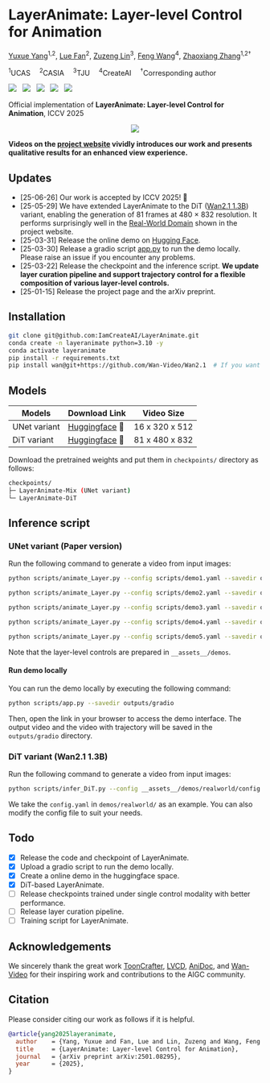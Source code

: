 # LayerAnimate: Layer-level Control for Animation

[Yuxue Yang](https://yuxueyang1204.github.io/)<sup>1,2</sup>, [Lue Fan](https://lue.fan/)<sup>2</sup>, [Zuzeng Lin](https://www.researchgate.net/scientific-contributions/Zuzeng-Lin-2192777418)<sup>3</sup>, [Feng Wang](https://happynear.wang/)<sup>4</sup>, [Zhaoxiang Zhang](https://zhaoxiangzhang.net)<sup>1,2†</sup>

<sup>1</sup>UCAS&emsp; <sup>2</sup>CASIA&emsp; <sup>3</sup>TJU&emsp; <sup>4</sup>CreateAI&emsp; <sup>†</sup>Corresponding author

<a href='https://arxiv.org/abs/2501.08295'><img src='https://img.shields.io/badge/arXiv-2501.08295-b31b1b.svg'></a> &nbsp;
<a href='https://layeranimate.github.io'><img src='https://img.shields.io/badge/Project-Page-Green'></a> &nbsp;
<a href='https://www.bilibili.com/video/BV1EycqeaEqF/'><img src='https://img.shields.io/badge/BiliBili-Video-479fd1.svg'></a> &nbsp;
<a href='https://youtu.be/b_bvVKigky4'><img src='https://img.shields.io/badge/Youtube-Video-b31b1b.svg'></a> &nbsp;
<a href='https://huggingface.co/spaces/IamCreateAI/LayerAnimate'><img src='https://img.shields.io/badge/%F0%9F%A4%97%20Hugging%20Face%20-Demo-blue'></a><br>

Official implementation of **LayerAnimate: Layer-level Control for Animation**, ICCV 2025

<div align="center"> <img src='__assets__/figs/demos.gif'></img></div>

**Videos on the [project website](https://layeranimate.github.io) vividly introduces our work and presents qualitative results for an enhanced view experience.**

## Updates

- [25-06-26] Our work is accepted by ICCV 2025! 🎉
- [25-05-29] We have extended LayerAnimate to the DiT ([Wan2.1 1.3B](https://github.com/Wan-Video/Wan2.1)) variant, enabling the generation of 81 frames at 480 × 832 resolution. It performs surprisingly well in the [Real-World Domain](https://layeranimate.github.io/#real_world) shown in the project website.
- [25-03-31] Release the online demo on [Hugging Face](https://huggingface.co/spaces/IamCreateAI/LayerAnimate).
- [25-03-30] Release a gradio script [app.py](scripts/app.py) to run the demo locally. Please raise an issue if you encounter any problems.
- [25-03-22] Release the checkpoint and the inference script. **We update layer curation pipeline and support trajectory control for a flexible composition of various layer-level controls.**
- [25-01-15] Release the project page and the arXiv preprint.

## Installation

```bash
git clone git@github.com:IamCreateAI/LayerAnimate.git
conda create -n layeranimate python=3.10 -y
conda activate layeranimate
pip install -r requirements.txt
pip install wan@git+https://github.com/Wan-Video/Wan2.1  # If you want to use DiT variant.
```

## Models

| Models                   | Download Link                                                                                                                                           | Video Size        |
|--------------------------|---------------------------------------------------------------------------------------------------------------------------------------------------------|-------------------|
| UNet variant | [Huggingface](https://huggingface.co/Yuppie1204/LayerAnimate-Mix) 🤗  | 16 x 320 x 512  |
| DiT variant | [Huggingface](https://huggingface.co/Yuppie1204/LayerAnimate-DiT) 🤗  | 81 x 480 x 832  |

Download the pretrained weights and put them in `checkpoints/` directory as follows:

```bash
checkpoints/
├─ LayerAnimate-Mix (UNet variant)
└─ LayerAnimate-DiT
```

## Inference script

### UNet variant (Paper version)

Run the following command to generate a video from input images:

```bash
python scripts/animate_Layer.py --config scripts/demo1.yaml --savedir outputs/sample1

python scripts/animate_Layer.py --config scripts/demo2.yaml --savedir outputs/sample2

python scripts/animate_Layer.py --config scripts/demo3.yaml --savedir outputs/sample3

python scripts/animate_Layer.py --config scripts/demo4.yaml --savedir outputs/sample4

python scripts/animate_Layer.py --config scripts/demo5.yaml --savedir outputs/sample5
```

Note that the layer-level controls are prepared in `__assets__/demos`.

#### Run demo locally

You can run the demo locally by executing the following command:

```bash
python scripts/app.py --savedir outputs/gradio
```

Then, open the link in your browser to access the demo interface. The output video and the video with trajectory will be saved in the `outputs/gradio` directory.

### DiT variant (Wan2.1 1.3B)

Run the following command to generate a video from input images:

```bash
python scripts/infer_DiT.py --config __assets__/demos/realworld/config.yaml --savedir outputs/realworld
```

We take the `config.yaml` in `demos/realworld/` as an example. You can also modify the config file to suit your needs.

## Todo

- [x] Release the code and checkpoint of LayerAnimate.
- [x] Upload a gradio script to run the demo locally.
- [x] Create a online demo in the huggingface space.
- [x] DiT-based LayerAnimate.
- [ ] Release checkpoints trained under single control modality with better performance.
- [ ] Release layer curation pipeline.
- [ ] Training script for LayerAnimate.

## Acknowledgements

We sincerely thank the great work [ToonCrafter](https://doubiiu.github.io/projects/ToonCrafter/), [LVCD](https://luckyhzt.github.io/lvcd), [AniDoc](https://yihao-meng.github.io/AniDoc_demo/), and [Wan-Video](https://github.com/Wan-Video/Wan2.1) for their inspiring work and contributions to the AIGC community.

## Citation

Please consider citing our work as follows if it is helpful.
```bib
@article{yang2025layeranimate,
  author    = {Yang, Yuxue and Fan, Lue and Lin, Zuzeng and Wang, Feng and Zhang, Zhaoxiang},
  title     = {LayerAnimate: Layer-level Control for Animation},
  journal   = {arXiv preprint arXiv:2501.08295},
  year      = {2025},
}
```
